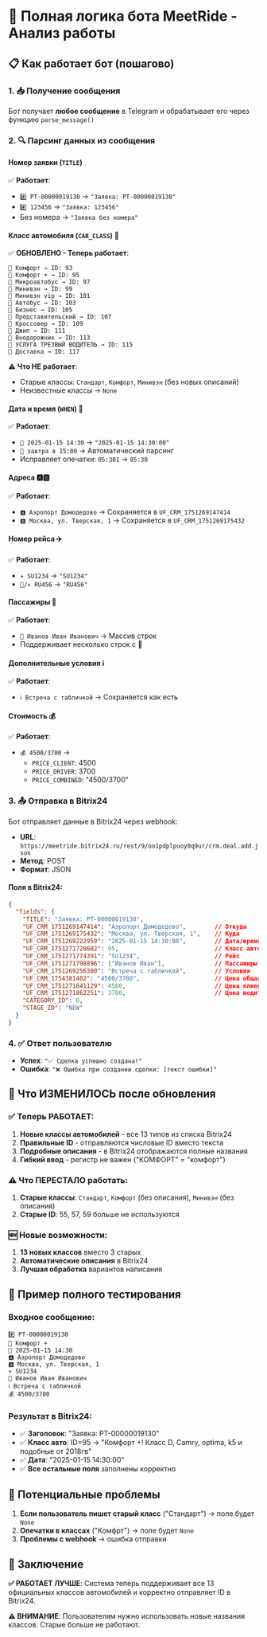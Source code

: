 # 🤖 Полная логика бота MeetRide - Анализ работы

## 📋 Как работает бот (пошагово)

### 1. 📥 **Получение сообщения**
Бот получает **любое сообщение** в Telegram и обрабатывает его через функцию `parse_message()`

### 2. 🔍 **Парсинг данных из сообщения**

#### **Номер заявки** (`TITLE`)
✅ **Работает**: 
- `#️⃣ РТ-00000019130` → `"Заявка: РТ-00000019130"`
- `#️⃣ 123456` → `"Заявка: 123456"`
- Без номера → `"Заявка без номера"`

#### **Класс автомобиля** (`CAR_CLASS`) 🚗
✅ **ОБНОВЛЕНО - Теперь работает**:
```
🚗 Комфорт → ID: 93
🚗 Комфорт + → ID: 95  
🚗 Микроавтобус → ID: 97
🚗 Минивэн → ID: 99
🚗 Минивэн vip → ID: 101
🚗 Автобус → ID: 103
🚗 Бизнес → ID: 105
🚗 Представительский → ID: 107
🚗 Кроссовер → ID: 109
🚗 Джип → ID: 111
🚗 Внедорожник → ID: 113
🚗 УСЛУГА ТРЕЗВЫЙ ВОДИТЕЛЬ → ID: 115
🚗 Доставка → ID: 117
```

⚠️ **Что НЕ работает**:
- Старые классы: `Стандарт`, `Комфорт`, `Минивэн` (без новых описаний)
- Неизвестные классы → `None`

#### **Дата и время** (`WHEN`) 📆
✅ **Работает**:
- `📆 2025-01-15 14:30` → `"2025-01-15 14:30:00"`
- `📆 завтра в 15:00` → Автоматический парсинг
- Исправляет опечатки: `05:301` → `05:30`

#### **Адреса** 🅰️🅱️
✅ **Работает**:
- `🅰️ Аэропорт Домодедово` → Сохраняется в `UF_CRM_1751269147414`
- `🅱️ Москва, ул. Тверская, 1` → Сохраняется в `UF_CRM_1751269175432`

#### **Номер рейса** ✈️
✅ **Работает**:
- `✈️ SU1234` → `"SU1234"`
- `🚆/✈️ RU456` → `"RU456"`

#### **Пассажиры** 👥
✅ **Работает**:
- `👥 Иванов Иван Иванович` → Массив строк
- Поддерживает несколько строк с 👥

#### **Дополнительные условия** ℹ️
✅ **Работает**:
- `ℹ️ Встреча с табличкой` → Сохраняется как есть

#### **Стоимость** 💰
✅ **Работает**:
- `💰 4500/3700` → 
  - `PRICE_CLIENT`: 4500
  - `PRICE_DRIVER`: 3700  
  - `PRICE_COMBINED`: "4500/3700"

### 3. 📤 **Отправка в Bitrix24**

Бот отправляет данные в Bitrix24 через webhook:
- **URL**: `https://meetride.bitrix24.ru/rest/9/oo1pdplpuoy0q9ur/crm.deal.add.json`
- **Метод**: POST
- **Формат**: JSON

#### **Поля в Bitrix24**:
```json
{
  "fields": {
    "TITLE": "Заявка: РТ-00000019130",
    "UF_CRM_1751269147414": "Аэропорт Домодедово",        // Откуда
    "UF_CRM_1751269175432": "Москва, ул. Тверская, 1",    // Куда  
    "UF_CRM_1751269222959": "2025-01-15 14:30:00",        // Дата/время
    "UF_CRM_1751271728682": 95,                           // Класс авто (ID!)
    "UF_CRM_1751271774391": "SU1234",                     // Рейс
    "UF_CRM_1751271798896": ["Иванов Иван"],              // Пассажиры
    "UF_CRM_1751269256380": "Встреча с табличкой",        // Условия
    "UF_CRM_1754381402": "4500/3700",                     // Цена общая
    "UF_CRM_1751271841129": 4500,                         // Цена клиента
    "UF_CRM_1751271862251": 3700,                         // Цена водителя
    "CATEGORY_ID": 0,
    "STAGE_ID": "NEW"
  }
}
```

### 4. ✅ **Ответ пользователю**

- **Успех**: `"✅ Сделка успешно создана!"`
- **Ошибка**: `"❌ Ошибка при создании сделки: [текст ошибки]"`

## 🔄 **Что ИЗМЕНИЛОСЬ после обновления**

### ✅ **Теперь РАБОТАЕТ**:
1. **Новые классы автомобилей** - все 13 типов из списка Bitrix24
2. **Правильные ID** - отправляются числовые ID вместо текста
3. **Подробные описания** - в Bitrix24 отображаются полные названия
4. **Гибкий ввод** - регистр не важен ("КОМФОРТ" = "комфорт")

### ⚠️ **Что ПЕРЕСТАЛО работать**:
1. **Старые классы**: `Стандарт`, `Комфорт` (без описания), `Минивэн` (без описания)
2. **Старые ID**: 55, 57, 59 больше не используются

### 🆕 **Новые возможности**:
1. **13 новых классов** вместо 3 старых
2. **Автоматические описания** в Bitrix24
3. **Лучшая обработка** вариантов написания

## 🧪 **Пример полного тестирования**

### Входное сообщение:
```
#️⃣ РТ-00000019130
🚗 Комфорт +
📆 2025-01-15 14:30
🅰️ Аэропорт Домодедово
🅱️ Москва, ул. Тверская, 1
✈️ SU1234
👥 Иванов Иван Иванович
ℹ️ Встреча с табличкой
💰 4500/3700
```

### Результат в Bitrix24:
- ✅ **Заголовок**: "Заявка: РТ-00000019130"
- ✅ **Класс авто**: ID=95 → "Комфорт +! Класс D, Camry, optima, k5 и подобные от 2018гв"
- ✅ **Дата**: "2025-01-15 14:30:00"
- ✅ **Все остальные поля** заполнены корректно

## 🚨 **Потенциальные проблемы**

1. **Если пользователь пишет старый класс** ("Стандарт") → поле будет `None`
2. **Опечатки в классах** ("Комфрт") → поле будет `None`  
3. **Проблемы с webhook** → ошибка отправки

## 🎯 **Заключение**

**✅ РАБОТАЕТ ЛУЧШЕ**: Система теперь поддерживает все 13 официальных классов автомобилей и корректно отправляет ID в Bitrix24.

**⚠️ ВНИМАНИЕ**: Пользователям нужно использовать новые названия классов. Старые больше не работают.
